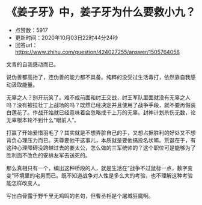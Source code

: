 # 《姜子牙》中，姜子牙为什么要救小九？
- 点赞数：5917
- 更新时间：2020年10月03日22时44分24秒
- 回答url：https://www.zhihu.com/question/424027255/answer/1505764058
<body>
 <p data-pid="YW5iH_MQ">文青的自我感动而已。</p>
 <p data-pid="PkVirw3n">说伪善都高抬了，连伪善的能力都不具备。纯粹的没受过生活毒打，依然靠自我感动汲取能量。</p>
 <p data-pid="ZBK2Zwjy">无辜之人？别开玩笑了。难不成前面和纣王交战，纣王军队里面就没有无辜之人吗？没有被拉壮丁上战场的吗？既然已经决定并且使用了战争手段，就不要再假装白莲花了。作战开始就已经意味着会忽略成千上万的无辜。封神计划杀伤无数，论无辜根本轮不到什么“眼前人”。</p>
 <p data-pid="3tBAeuJC">打赢了开始爱惜羽毛了？其实就是不想弄脏自己的手，又想占据胜利的好处又不想背负心理压力而已。天尊要他干这事儿，本质就是要他搞投名状嘛。荒诞在于，有这种心理障碍没跨越过去的姜太公，怎么做的三军统帅的？这个职位可是能够为了胜利面不改色的安排友军去送死的。</p>
 <p data-pid="y2LLiXkG">那么真相只有一个，编出这种桥段的人，就是生活在“战争不过鼠标一点，数字变变”环境里的宅男而已。既不知道战争对人性是多么大的考验，也不理解这种考验能怎样改变人。</p>
 <p data-pid="yYCM8E7P">写出白骨露于野千里无鸡鸣的名句，但曹丞相是个屠城狂魔啊。</p>
</body>
